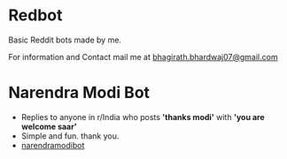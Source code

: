 # Redbot
Basic Reddit bots made by me.

For information and Contact mail me at bhagirath.bhardwaj07@gmail.com

# Narendra Modi Bot

- Replies to anyone in r/India who posts **'thanks modi'** with **'you are welcome saar'**
- Simple and fun. thank you.
- [narendramodibot](www.reddit.com/u/narendramodibot)
